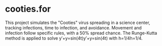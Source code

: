 # cooties.for
This project simulates the "Cooties" virus spreading in a science center, tracking infections, time to infection, and avoidance. Movement and infection follow specific rules, with a 50% spread chance. The Runge-Kutta method is applied to solve y′+y=sin⁡(4t)y′+y=sin(4t) with h=1/4h=1/4.
